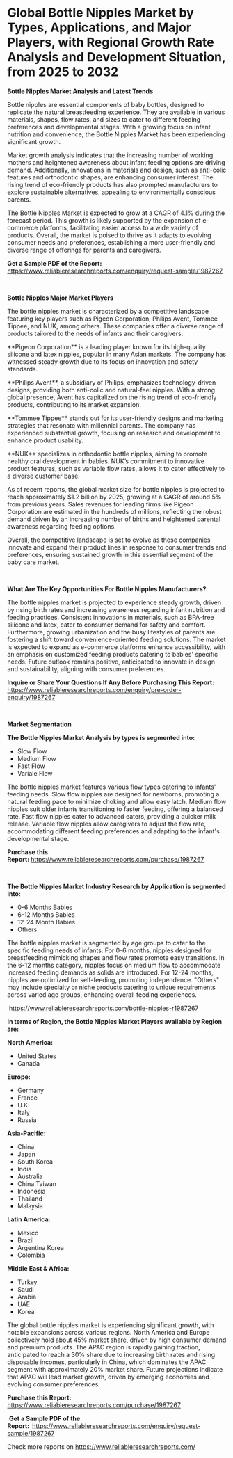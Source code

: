 <p><h1>Global Bottle Nipples Market by Types, Applications, and Major Players, with Regional Growth Rate Analysis and Development Situation, from 2025 to 2032</h1></p><p><strong>Bottle Nipples Market Analysis and Latest Trends</strong></p>
<p><p>Bottle nipples are essential components of baby bottles, designed to replicate the natural breastfeeding experience. They are available in various materials, shapes, flow rates, and sizes to cater to different feeding preferences and developmental stages. With a growing focus on infant nutrition and convenience, the Bottle Nipples Market has been experiencing significant growth.</p><p>Market growth analysis indicates that the increasing number of working mothers and heightened awareness about infant feeding options are driving demand. Additionally, innovations in materials and design, such as anti-colic features and orthodontic shapes, are enhancing consumer interest. The rising trend of eco-friendly products has also prompted manufacturers to explore sustainable alternatives, appealing to environmentally conscious parents.</p><p>The Bottle Nipples Market is expected to grow at a CAGR of 4.1% during the forecast period. This growth is likely supported by the expansion of e-commerce platforms, facilitating easier access to a wide variety of products. Overall, the market is poised to thrive as it adapts to evolving consumer needs and preferences, establishing a more user-friendly and diverse range of offerings for parents and caregivers.</p></p>
<p><strong>Get a Sample PDF of the Report:&nbsp;</strong> <a href="https://www.reliableresearchreports.com/enquiry/request-sample/1987267?utm_campaign=2307&utm_medium=2&utm_source=Github&utm_content=ia&utm_term=10022025&utm_id=bottle-nipples">https://www.reliableresearchreports.com/enquiry/request-sample/1987267</a></p>
<p>&nbsp;</p>
<p><strong>Bottle Nipples Major Market Players</strong></p>
<p><p>The bottle nipples market is characterized by a competitive landscape featuring key players such as Pigeon Corporation, Philips Avent, Tommee Tippee, and NUK, among others. These companies offer a diverse range of products tailored to the needs of infants and their caregivers. </p><p>**Pigeon Corporation** is a leading player known for its high-quality silicone and latex nipples, popular in many Asian markets. The company has witnessed steady growth due to its focus on innovation and safety standards. </p><p>**Philips Avent**, a subsidiary of Philips, emphasizes technology-driven designs, providing both anti-colic and natural-feel nipples. With a strong global presence, Avent has capitalized on the rising trend of eco-friendly products, contributing to its market expansion. </p><p>**Tommee Tippee** stands out for its user-friendly designs and marketing strategies that resonate with millennial parents. The company has experienced substantial growth, focusing on research and development to enhance product usability.</p><p>**NUK** specializes in orthodontic bottle nipples, aiming to promote healthy oral development in babies. NUK’s commitment to innovative product features, such as variable flow rates, allows it to cater effectively to a diverse customer base.</p><p>As of recent reports, the global market size for bottle nipples is projected to reach approximately $1.2 billion by 2025, growing at a CAGR of around 5% from previous years. Sales revenues for leading firms like Pigeon Corporation are estimated in the hundreds of millions, reflecting the robust demand driven by an increasing number of births and heightened parental awareness regarding feeding options. </p><p>Overall, the competitive landscape is set to evolve as these companies innovate and expand their product lines in response to consumer trends and preferences, ensuring sustained growth in this essential segment of the baby care market.</p></p>
<p>&nbsp;</p>
<p><strong>What Are The Key Opportunities For Bottle Nipples Manufacturers?</strong></p>
<p><p>The bottle nipples market is projected to experience steady growth, driven by rising birth rates and increasing awareness regarding infant nutrition and feeding practices. Consistent innovations in materials, such as BPA-free silicone and latex, cater to consumer demand for safety and comfort. Furthermore, growing urbanization and the busy lifestyles of parents are fostering a shift toward convenience-oriented feeding solutions. The market is expected to expand as e-commerce platforms enhance accessibility, with an emphasis on customized feeding products catering to babies' specific needs. Future outlook remains positive, anticipated to innovate in design and sustainability, aligning with consumer preferences.</p></p>
<p><strong>Inquire or Share Your Questions If Any Before Purchasing This Report:</strong> <a href="https://www.reliableresearchreports.com/enquiry/pre-order-enquiry/1987267?utm_campaign=2307&utm_medium=2&utm_source=Github&utm_content=ia&utm_term=10022025&utm_id=bottle-nipples">https://www.reliableresearchreports.com/enquiry/pre-order-enquiry/1987267</a></p>
<p>&nbsp;</p>
<p><strong>Market Segmentation</strong></p>
<p><strong>The Bottle Nipples Market Analysis by types is segmented into:</strong></p>
<p><ul><li>Slow Flow</li><li>Medium Flow</li><li>Fast Flow</li><li>Variale Flow</li></ul></p>
<p><p>The bottle nipples market features various flow types catering to infants' feeding needs. Slow flow nipples are designed for newborns, promoting a natural feeding pace to minimize choking and allow easy latch. Medium flow nipples suit older infants transitioning to faster feeding, offering a balanced rate. Fast flow nipples cater to advanced eaters, providing a quicker milk release. Variable flow nipples allow caregivers to adjust the flow rate, accommodating different feeding preferences and adapting to the infant's developmental stage.</p></p>
<p><strong>Purchase this Report:&nbsp;</strong><a href="https://www.reliableresearchreports.com/purchase/1987267?utm_campaign=2307&utm_medium=2&utm_source=Github&utm_content=ia&utm_term=10022025&utm_id=bottle-nipples">https://www.reliableresearchreports.com/purchase/1987267</a></p>
<p>&nbsp;</p>
<p><strong>The Bottle Nipples Market Industry Research by Application is segmented into:</strong></p>
<p><ul><li>0-6 Months Babies</li><li>6-12 Months Babies</li><li>12-24 Month Babies</li><li>Others</li></ul></p>
<p><p>The bottle nipples market is segmented by age groups to cater to the specific feeding needs of infants. For 0-6 months, nipples designed for breastfeeding mimicking shapes and flow rates promote easy transitions. In the 6-12 months category, nipples focus on medium flow to accommodate increased feeding demands as solids are introduced. For 12-24 months, nipples are optimized for self-feeding, promoting independence. "Others" may include specialty or niche products catering to unique requirements across varied age groups, enhancing overall feeding experiences.</p></p>
<p><a href="https://www.reliableresearchreports.com/bottle-nipples-r1987267?utm_campaign=2307&utm_medium=2&utm_source=Github&utm_content=ia&utm_term=10022025&utm_id=bottle-nipples">&nbsp;https://www.reliableresearchreports.com/bottle-nipples-r1987267</a></p>
<p><strong>In terms of Region, the Bottle Nipples Market Players available by Region are:</strong></p>
<p>
    <p> <strong> North America: </strong>
        <ul>
            <li>United States</li>
            <li>Canada</li>
        </ul>
        </p> 
    <p> <strong> Europe: </strong>
        <ul>
            <li>Germany</li>
            <li>France</li>
            <li>U.K.</li>
            <li>Italy</li>
            <li>Russia</li>
        </ul>
        </p> 
    <p> <strong> Asia-Pacific: </strong>
        <ul>
            <li>China</li>
            <li>Japan</li>
            <li>South Korea</li>
            <li>India</li>
            <li>Australia</li>
            <li>China Taiwan</li>
            <li>Indonesia</li>
            <li>Thailand</li>
            <li>Malaysia</li>
        </ul>
        </p> 
    <p> <strong> Latin America: </strong>
        <ul>
            <li>Mexico</li>
            <li>Brazil</li>
            <li>Argentina Korea</li>
            <li>Colombia</li>
        </ul>
        </p> 
    <p> <strong> Middle East & Africa: </strong>
        <ul>
            <li>Turkey</li>
            <li>Saudi</li>
            <li>Arabia</li>
            <li>UAE</li>
            <li>Korea</li>
        </ul>
    </p>
    </p>
<p><p>The global bottle nipples market is experiencing significant growth, with notable expansions across various regions. North America and Europe collectively hold about 45% market share, driven by high consumer demand and premium products. The APAC region is rapidly gaining traction, anticipated to reach a 30% share due to increasing birth rates and rising disposable incomes, particularly in China, which dominates the APAC segment with approximately 20% market share. Future projections indicate that APAC will lead market growth, driven by emerging economies and evolving consumer preferences.</p></p>
<p><strong>Purchase this Report: </strong><a href="https://www.reliableresearchreports.com/purchase/1987267?utm_campaign=2307&utm_medium=2&utm_source=Github&utm_content=ia&utm_term=10022025&utm_id=bottle-nipples">https://www.reliableresearchreports.com/purchase/1987267</a></p>
<p>&nbsp;<strong>Get a Sample PDF of the Report:&nbsp;&nbsp;</strong><a href="https://www.reliableresearchreports.com/enquiry/request-sample/1987267?utm_campaign=2307&utm_medium=2&utm_source=Github&utm_content=ia&utm_term=10022025&utm_id=bottle-nipples">https://www.reliableresearchreports.com/enquiry/request-sample/1987267</a></p>
<p><strong></strong></p>
<p>Check more reports on <a href="https://www.reliableresearchreports.com/?utm_campaign=2307&utm_medium=2&utm_source=Github&utm_content=ia&utm_term=10022025&utm_id=bottle-nipples">https://www.reliableresearchreports.com/</a></p>
